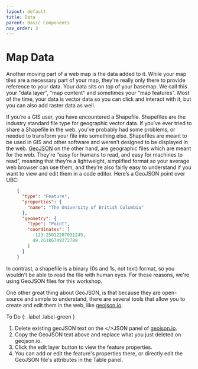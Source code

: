 ```yaml
---
layout: default
title: Data
parent: Basic Components
nav_order: 3
---
```


# Map Data
Another moving part of a web map is the data added to it. While your map tiles are a necessary part of your map, they're really only there to provide reference to your data. Your data sits on top of your basemap. We call this your "data layer", "map content" and sometimes your "map features". Most of the time, your data is vector data so you can click and interact with it, but you can also add raster data as well.      

If you’re a GIS user, you have encountered a Shapefile. Shapefiles are the industry standard file type for geographic vector data. If you’ve ever tried to share a Shapefile in the web, you’ve probably had some problems, or needed to transform your file into something else. Shapefiles are meant to be used in GIS and other software and weren’t designed to be displayed in the web. [GeoJSON](https://geojson.org/) on the other hand, are geographic files which are meant for the web. They’re “easy for humans to read, and easy for machines to read”, meaning that they’re a lightweight, simplified format so your average web browser can use them, and they’re also fairly easy to understand if you want to view and edit them in a code editor. Here’s a GeoJSON point over UBC:

```json
    {
      "type": "Feature",
      "properties": {
        "name": "The University of British Columbia"
      },
      "geometry": {
        "type": "Point",
        "coordinates": [
          -123.25012207031249,
          49.26186749272789
        ]
      }
    }
```
In contrast, a shapefile is a binary (0s and 1s, not text) format, so you wouldn't be able to read the file with human eyes. For these reasons, we're using GeoJSON files for this workshop.

One other great thing about GeoJSON, is that because they are open-source and simple to understand, there are several tools that allow you to create and edit them in the web, like [geojson.io](http://geojson.io).

To Do
{: .label .label-green }
1. Delete existing geoJSON text on the </>JSON panel of [geojson.io](http://geojson.io).
2. Copy the GeoJSON text above and replace what you just deleted on geojson.io.
3. Click the edit layer button to view the feature properties.
4. You can add or edit the feature's properties there, or directly edit the GeoJSON file's attributes in the Table panel. 
